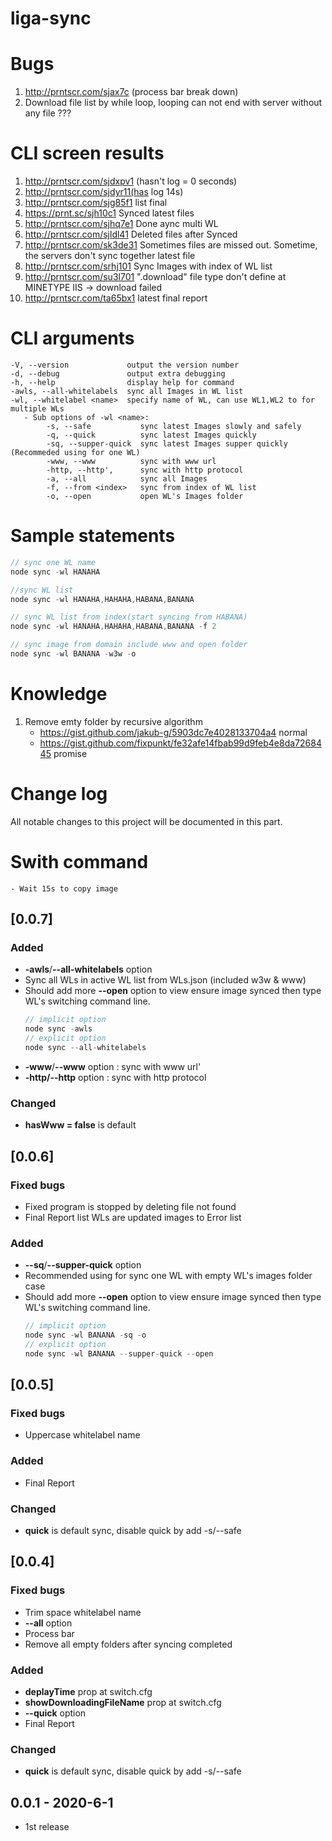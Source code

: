 ﻿# liga-sync

# Bugs 
1. http://prntscr.com/sjax7c (process bar break down)
2. Download file list by while loop, looping can not end with server without any file ???

# CLI screen results
1. http://prntscr.com/sjdxpv1 (hasn't log = 0 seconds)
2. http://prntscr.com/sjdyr11(has log 14s)
3. http://prntscr.com/sjg85f1 list final
4. https://prnt.sc/sjh10c1 Synced latest files
5. http://prntscr.com/sjhq7e1 Done aync multi WL
6. http://prntscr.com/sjldl41 Deleted files after Synced
7. http://prntscr.com/sk3de31 Sometimes files are missed out. Sometime, the servers don't sync together latest file
8. http://prntscr.com/srhj101 Sync Images with index of WL list
9. http://prntscr.com/su3l701 ".download" file type don't define at MINETYPE IIS -> download failed
10. http://prntscr.com/ta65bx1 latest final report 
# CLI arguments
    -V, --version             output the version number
    -d, --debug               output extra debugging
    -h, --help                display help for command  
    -awls, --all-whitelabels  sync all Images in WL list
    -wl, --whitelabel <name>  specify name of WL, can use WL1,WL2 to for multiple WLs
       - Sub options of -wl <name>:
            -s, --safe           sync latest Images slowly and safely
            -q, --quick          sync latest Images quickly
            -sq, --supper-quick  sync latest Images supper quickly (Recommeded using for one WL)
            -www, --www          sync with www url
            -http, --http',      sync with http protocol
            -a, --all            sync all Images
            -f, --from <index>   sync from index of WL list
            -o, --open           open WL's Images folder
        
    
# Sample statements
```js
// sync one WL name
node sync -wl HANAHA

//sync WL list
node sync -wl HANAHA,HAHAHA,HABANA,BANANA

// sync WL list from index(start syncing from HABANA)
node sync -wl HANAHA,HAHAHA,HABANA,BANANA -f 2

// sync image from domain include www and open folder
node sync -wl BANANA -w3w -o 

```
# Knowledge
1. Remove emty folder by recursive algorithm 
    - https://gist.github.com/jakub-g/5903dc7e4028133704a4 normal
    - https://gist.github.com/fixpunkt/fe32afe14fbab99d9feb4e8da7268445 promise

# Change log
All notable changes to this project will be documented in this part.

# Swith command 
    - Wait 15s to copy image
    
## [0.0.7]
### Added
- **-awls**/**--all-whitelabels** option
- Sync all WLs in active WL list from WLs.json (included w3w & www)
- Should add more **--open** option to view ensure image synced then type WL's switching command line.
    ```js
    // implicit option
    node sync -awls
    // explicit option
    node sync --all-whitelabels
    ```
- **-www**/**--www** option : sync with www url'
- **-http/--http** option : sync with http protocol
### Changed
- **hasWww = false** is default

## [0.0.6]
### Fixed bugs 
- Fixed program is stopped by deleting file not found
- Final Report list WLs are updated images to Error list
### Added
- **--sq**/**--supper-quick** option
- Recommended using for sync one WL with empty WL's images folder case
- Should add more **--open** option to view ensure image synced then type WL's switching command line.
    ```js
    // implicit option
    node sync -wl BANANA -sq -o
    // explicit option
    node sync -wl BANANA --supper-quick --open
    ```
## [0.0.5]
### Fixed bugs 
- Uppercase whitelabel name 
### Added
- Final Report
### Changed
- **quick** is default sync, disable quick by add -s/--safe

## [0.0.4]
### Fixed bugs 
- Trim space whitelabel name 
- **--all** option 
- Process bar 
- Remove all empty folders after syncing completed 

### Added
- **deplayTime** prop at switch.cfg
- **showDownloadingFileName** prop at switch.cfg
- **--quick** option 
- Final Report
### Changed
- **quick** is default sync, disable quick by add -s/--safe

## 0.0.1 - 2020-6-1
 - 1st release
